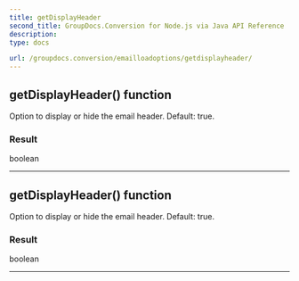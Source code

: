 ```yaml
---
title: getDisplayHeader
second_title: GroupDocs.Conversion for Node.js via Java API Reference
description: 
type: docs

url: /groupdocs.conversion/emailloadoptions/getdisplayheader/
---
```


## getDisplayHeader()  function

 Option to display or hide the email header. Default: true.
 

### Result
boolean


---


## getDisplayHeader()  function

 Option to display or hide the email header. Default: true.
 

### Result
boolean


---


